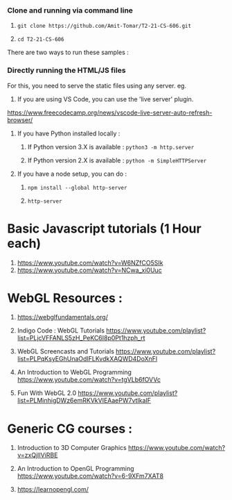 ### Clone and running via command line

1. `git clone https://github.com/Amit-Tomar/T2-21-CS-606.git`

2. `cd T2-21-CS-606`

There are two ways to run these samples : 

### Directly running the HTML/JS files

For this, you need to serve the static files using any server. eg.

1. If you are using VS Code, you can use the 'live server' plugin.

https://www.freecodecamp.org/news/vscode-live-server-auto-refresh-browser/

1. If you have Python installed locally : 

	1. If Python version 3.X is available :
	`python3 -m http.server`

	2. If Python version 2.X is available :
	`python -m SimpleHTTPServer`

1. If you have a node setup, you can do :
	1. `npm install --global http-server` 
	
	2. `http-server`


# Basic Javascript tutorials (1 Hour each)

1. https://www.youtube.com/watch?v=W6NZfCO5SIk
2. https://www.youtube.com/watch?v=NCwa_xi0Uuc

# WebGL Resources : 

1.  https://webglfundamentals.org/

1. Indigo Code : WebGL Tutorials
https://www.youtube.com/playlist?list=PLjcVFFANLS5zH_PeKC6I8p0Pt1hzph_rt

1. WebGL Screencasts and Tutorials
https://www.youtube.com/playlist?list=PLPqKsyEGhUnaOdIFLKvdkXAQWD4DoXnFl

1. An Introduction to WebGL Programming
https://www.youtube.com/watch?v=tgVLb6fOVVc

1. Fun With WebGL 2.0
https://www.youtube.com/playlist?list=PLMinhigDWz6emRKVkVIEAaePW7vtIkaIF

# Generic CG courses :

1. Introduction to 3D Computer Graphics
https://www.youtube.com/watch?v=zxQjlIViRBE

2. An Introduction to OpenGL Programming
https://www.youtube.com/watch?v=6-9XFm7XAT8

3. https://learnopengl.com/